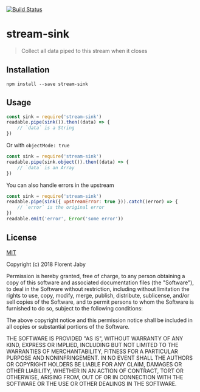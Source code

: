 [![Build Status](https://travis-ci.org/GerHobbelt/node-stream-sink.png)](https://travis-ci.org/GerHobbelt/node-stream-sink)

stream-sink
===========

> Collect all data piped to this stream when it closes

Installation
------------

    npm install --save stream-sink

Usage
-----

```javascript
const sink = require('stream-sink')
readable.pipe(sink()).then((data) => {
    // `data` is a String
})
```

Or with `objectMode: true`

```javascript
const sink = require('stream-sink')
readable.pipe(sink.object()).then((data) => {
    // `data` is an Array
})
```

You can also handle errors in the upstream

```javascript
const sink = require('stream-sink')
readable.pipe(sink({ upstreamError: true })).catch((error) => {
    // `error` is the original error
})
readable.emit('error', Error('some error'))
```

##### 

License
-------

[MIT](http://opensource.org/licenses/MIT)

Copyright (c) 2018 Florent Jaby

Permission is hereby granted, free of charge, to any person obtaining a copy of this software and associated documentation files (the "Software"), to deal in the Software without restriction, including without limitation the rights to use, copy, modify, merge, publish, distribute, sublicense, and/or sell copies of the Software, and to permit persons to whom the Software is furnished to do so, subject to the following conditions:

The above copyright notice and this permission notice shall be included in all copies or substantial portions of the Software.

THE SOFTWARE IS PROVIDED "AS IS", WITHOUT WARRANTY OF ANY KIND, EXPRESS OR IMPLIED, INCLUDING BUT NOT LIMITED TO THE WARRANTIES OF MERCHANTABILITY, FITNESS FOR A PARTICULAR PURPOSE AND NONINFRINGEMENT. IN NO EVENT SHALL THE AUTHORS OR COPYRIGHT HOLDERS BE LIABLE FOR ANY CLAIM, DAMAGES OR OTHER LIABILITY, WHETHER IN AN ACTION OF CONTRACT, TORT OR OTHERWISE, ARISING FROM, OUT OF OR IN CONNECTION WITH THE SOFTWARE OR THE USE OR OTHER DEALINGS IN THE SOFTWARE.
